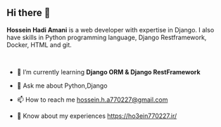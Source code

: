 ## Hi there 👋

<p><b>Hossein Hadi Amani</b> is a web developer with expertise in Django. I also have skills in Python programming language, Django Restframework, Docker, HTML and git.</p>
  <br>
<ul dir="auto">
  <li><p>🌱 I’m currently learning <strong>Django ORM & Django RestFramework</strong></p></li>
  <li><p>💬 Ask me about<storng> Python,Django</storng></p></li>
  <li><p>📫 How to reach me <a href="mailto:hossein.h.a770227@gmail.com">hossein.h.a770227@gmail.com</a></p></li>
 <li><p>📄 Know about my experiences <a href="https://ho3ein770227.ir/" rel="nofollow">https://ho3ein770227.ir/</a></p></li>
</ul>

